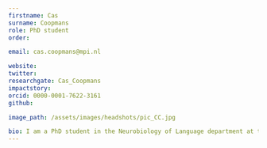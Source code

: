 ```yaml
---
firstname: Cas
surname: Coopmans
role: PhD student
order:

email: cas.coopmans@mpi.nl

website:
twitter:
researchgate: Cas_Coopmans
impactstory:
orcid: 0000-0001-7622-3161
github:

image_path: /assets/images/headshots/pic_CC.jpg

bio: I am a PhD student in the Neurobiology of Language department at the MPI and the Grammar and Cognition group of the Centre for Language Studies at Radboud University. I have a bachelor’s degree in Psychology from Utrecht University, and a master’s degree in Cognitive Neuroscience from Radboud University Nijmegen. My primary research interest lies at the intersection of theoretical linguistics, psycholinguistics, and cognitive neuroscience – specifically that part of the intersection that deals with our knowledge and representation of syntax. In my research, I use both behavioral and neuroscientific methods (EEG, MEG) in order to study how we infer hierarchically structured (syntactic) representations from linearly structured, word-by-word language input. My ultimate aim is to use the results of these psycholinguistic experiments to inform theoretical debates about the nature of syntactic representations, thereby helping to bridge the divide between linguistics and psycholinguistics.
---
```

